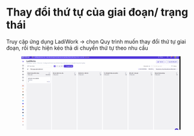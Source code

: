 # Thay đổi thứ tự của giai đoạn/ trạng thái

Truy cập ứng dụng LadiWork -> chọn Quy trình muốn thay đổi thứ tự giai đoạn, rồi thực hiện kéo thả di chuyển thứ tự theo nhu cầu

<figure><img src="../../.gitbook/assets/thay đổi giai đoạn (1).gif" alt=""><figcaption></figcaption></figure>
